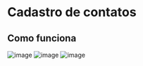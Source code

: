 # Cadastro de contatos

## Como funciona
![image](https://github.com/user-attachments/assets/06264e42-56fb-48f8-8258-3d551ff1e148)
![image](https://github.com/user-attachments/assets/85669bb2-783b-4824-91b1-88cb724d5c30)
![image](https://github.com/user-attachments/assets/971a73e1-2bfa-43d1-b08e-a06dc3532a32)


